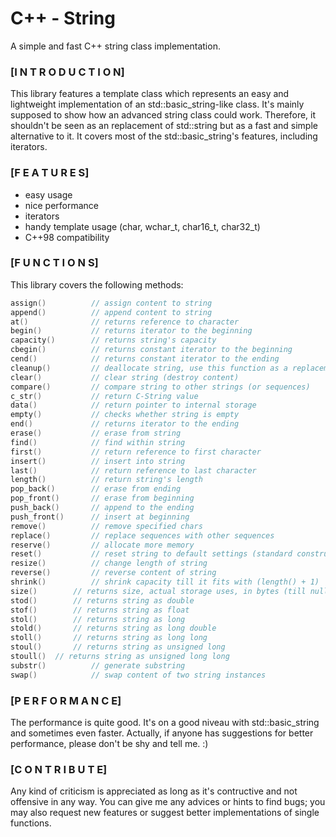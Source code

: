# C++ - String
A simple and fast C++ string class implementation.



### [I N T R O D U C T I O N]<br>
  This library features a template class which represents an easy and lightweight implementation of an std::basic_string-like class.
  It's mainly supposed to show how an advanced string class could work. Therefore, it shouldn't be seen as an replacement of std::string but as a fast and simple alternative to it. It covers most of the std::basic_string's features, including iterators.


### [F E A T U R E S]<br>
  - easy usage
  - nice performance 
  - iterators
  - handy template usage (char, wchar_t, char16_t, char32_t)
  - C++98 compatibility 


### [F U N C T I O N S]<br>
  This library covers the following methods:
  ```cpp
  assign()          // assign content to string
  append()          // append content to string
  at()              // returns reference to character
  begin()           // returns iterator to the beginning
  capacity()        // returns string's capacity
  cbegin()          // returns constant iterator to the beginning
  cend()            // returns constant iterator to the ending
  cleanup()         // deallocate string, use this function as a replacement of "delete"
  clear()           // clear string (destroy content)
  compare()         // compare string to other strings (or sequences)
  c_str()           // return C-String value
  data()            // return pointer to internal storage 
  empty()           // checks whether string is empty
  end()             // returns iterator to the ending
  erase()           // erase from string
  find()            // find within string
  first()           // return reference to first character
  insert()          // insert into string
  last()            // return reference to last character
  length()          // return string's length
  pop_back()        // erase from ending
  pop_front()       // erase from beginning
  push_back()       // append to the ending 
  push_front()      // insert at beginning
  remove()          // remove specified chars
  replace()         // replace sequences with other sequences
  reserve()         // allocate more memory
  reset()           // reset string to default settings (standard constructor)
  resize()          // change length of string 
  reverse()         // reverse content of string
  shrink()          // shrink capacity till it fits with (length() + 1)
  size()		// returns size, actual storage uses, in bytes (till null-terminator)
  stod()		// returns string as double 
  stof()		// returns string as float
  stol()		// returns string as long
  stold()		// returns string as long double
  stoll()		// returns string as long long
  stoul()		// returns string as unsigned long
  stoull()	// returns string as unsigned long long
  substr()			// generate substring
  swap()            // swap content of two string instances
```
  
  
### [P E R F O R M A N C E]<br>
  The performance is quite good. It's on a good niveau with std::basic_string and sometimes even faster. Actually, if anyone has suggestions for better performance, please don't be shy and tell me. :)
  
  
### [C O N T R I B U T E]<br>
  Any kind of criticism is appreciated as long as it's contructive and not offensive in any way. You can give me any advices or hints to find bugs; you may also request new features or suggest better implementations of single functions. 
